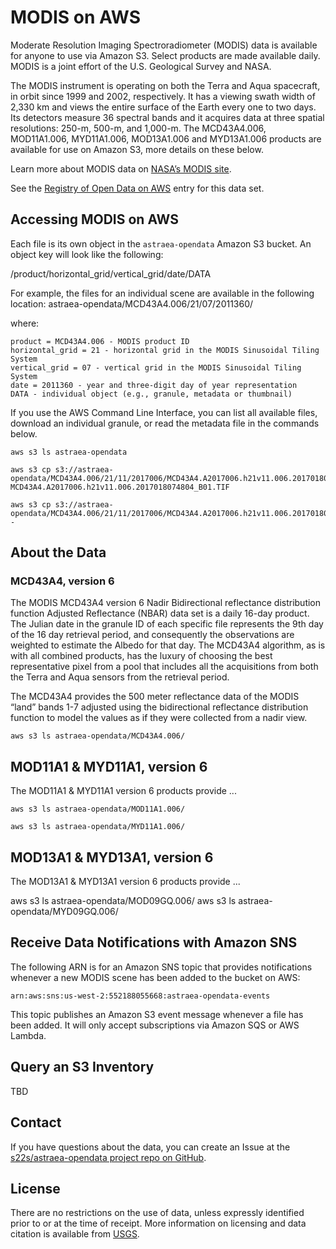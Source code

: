 # MODIS on AWS

Moderate Resolution Imaging Spectroradiometer (MODIS) data is available for anyone to use via Amazon S3. Select products are made available daily. MODIS is a joint effort of the U.S. Geological Survey and NASA.

The MODIS instrument is operating on both the Terra and Aqua spacecraft, in orbit since 1999 and 2002, respectively. It has a viewing swath width of 2,330 km and views the entire surface of the Earth every one to two days. Its detectors measure 36 spectral bands and it acquires data at three spatial resolutions: 250-m, 500-m, and 1,000-m. The MCD43A4.006, MOD11A1.006, MYD11A1.006, MOD13A1.006 and MYD13A1.006 products are available for use on Amazon S3, more details on these below.

Learn more about MODIS data on [NASA’s MODIS site](https://modis.gsfc.nasa.gov/).

See the [Registry of Open Data on AWS](https://registry.opendata.aws/modis-astraea/) entry for this data set.

## Accessing MODIS on AWS

Each file is its own object in the `astraea-opendata` Amazon S3 bucket. An object key will look like the following:

/product/horizontal_grid/vertical_grid/date/DATA

For example, the files for an individual scene are available in the following location: astraea-opendata/MCD43A4.006/21/07/2011360/

where:

    product = MCD43A4.006 - MODIS product ID
    horizontal_grid = 21 - horizontal grid in the MODIS Sinusoidal Tiling System
    vertical_grid = 07 - vertical grid in the MODIS Sinusoidal Tiling System
    date = 2011360 - year and three-digit day of year representation
    DATA - individual object (e.g., granule, metadata or thumbnail)

If you use the AWS Command Line Interface, you can list all available files, download an individual granule, or read the metadata file in the commands below.

	aws s3 ls astraea-opendata

	aws s3 cp s3://astraea-opendata/MCD43A4.006/21/11/2017006/MCD43A4.A2017006.h21v11.006.2017018074804_B01.TIF MCD43A4.A2017006.h21v11.006.2017018074804_B01.TIF

	aws s3 cp s3://astraea-opendata/MCD43A4.006/21/11/2017006/MCD43A4.A2017006.h21v11.006.2017018074804_meta.json -

## About the Data

### MCD43A4, version 6

The MODIS MCD43A4 version 6 Nadir Bidirectional reflectance distribution function Adjusted Reflectance (NBAR) data set is a daily 16-day product. The Julian date in the granule ID of each specific file represents the 9th day of the 16 day retrieval period, and consequently the observations are weighted to estimate the Albedo for that day. The MCD43A4 algorithm, as is with all combined products, has the luxury of choosing the best representative pixel from a pool that includes all the acquisitions from both the Terra and Aqua sensors from the retrieval period.

The MCD43A4 provides the 500 meter reflectance data of the MODIS “land” bands 1-7 adjusted using the bidirectional reflectance distribution function to model the values as if they were collected from a nadir view.

	aws s3 ls astraea-opendata/MCD43A4.006/

## MOD11A1 & MYD11A1, version 6

The MOD11A1 & MYD11A1 version 6 products provide ... 


	aws s3 ls astraea-opendata/MOD11A1.006/ 

	aws s3 ls astraea-opendata/MYD11A1.006/

## MOD13A1 & MYD13A1, version 6

The MOD13A1 & MYD13A1 version 6 products provide ...


aws s3 ls astraea-opendata/MOD09GQ.006/ 
aws s3 ls astraea-opendata/MYD09GQ.006/


## Receive Data Notifications with Amazon SNS

The following ARN is for an Amazon SNS topic that provides notifications whenever a new MODIS scene has been added to the bucket on AWS:

	arn:aws:sns:us-west-2:552188055668:astraea-opendata-events

This topic publishes an Amazon S3 event message whenever a file has been added. It will only accept subscriptions via Amazon SQS or AWS Lambda.

## Query an S3 Inventory

TBD

## Contact

If you have questions about the data, you can create an Issue at the [s22s/astraea-opendata project repo on GitHub](https://github.com/s22s/astraea-opendata).

## License

There are no restrictions on the use of data, unless expressly identified prior to or at the time of receipt. More information on licensing and data citation is available from [USGS](http://eros.usgs.gov/about-us/data-citation).



